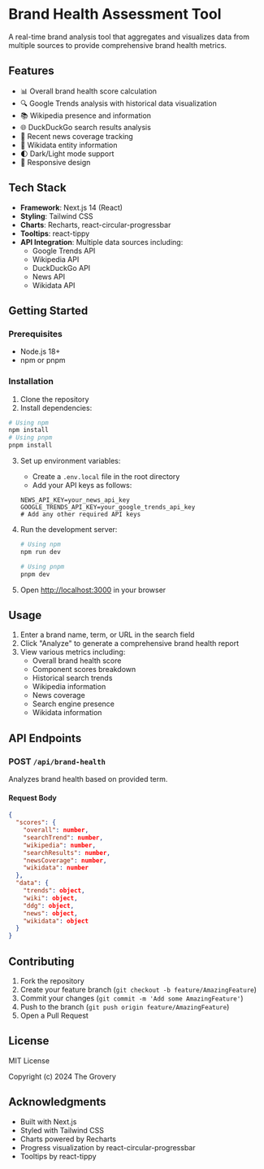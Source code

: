 # Brand Health Assessment Tool

A real-time brand analysis tool that aggregates and visualizes data from multiple sources to provide comprehensive brand health metrics.

## Features

- 📊 Overall brand health score calculation
- 🔍 Google Trends analysis with historical data visualization
- 📚 Wikipedia presence and information
- 🌐 DuckDuckGo search results analysis
- 📰 Recent news coverage tracking
- 🔖 Wikidata entity information
- 🌓 Dark/Light mode support
- 📱 Responsive design

## Tech Stack

- **Framework**: Next.js 14 (React)
- **Styling**: Tailwind CSS
- **Charts**: Recharts, react-circular-progressbar
- **Tooltips**: react-tippy
- **API Integration**: Multiple data sources including:
  - Google Trends API
  - Wikipedia API
  - DuckDuckGo API
  - News API
  - Wikidata API

## Getting Started

### Prerequisites

- Node.js 18+ 
- npm or pnpm

### Installation

1. Clone the repository
2. Install dependencies:

```bash
# Using npm
npm install
# Using pnpm
pnpm install
```

3. Set up environment variables:
   - Create a `.env.local` file in the root directory
   - Add your API keys as follows:
   ```env
   NEWS_API_KEY=your_news_api_key
   GOOGLE_TRENDS_API_KEY=your_google_trends_api_key
   # Add any other required API keys
   ```

4. Run the development server:
   ```bash
   # Using npm
   npm run dev

   # Using pnpm
   pnpm dev
   ```

5. Open [http://localhost:3000](http://localhost:3000) in your browser

## Usage

1. Enter a brand name, term, or URL in the search field
2. Click "Analyze" to generate a comprehensive brand health report
3. View various metrics including:
   - Overall brand health score
   - Component scores breakdown
   - Historical search trends
   - Wikipedia information
   - News coverage
   - Search engine presence
   - Wikidata information

## API Endpoints

### POST `/api/brand-health`

Analyzes brand health based on provided term.

#### Request Body
```json
{
  "scores": {
    "overall": number,
    "searchTrend": number,
    "wikipedia": number,
    "searchResults": number,
    "newsCoverage": number,
    "wikidata": number
  },
  "data": {
    "trends": object,
    "wiki": object,
    "ddg": object,
    "news": object,
    "wikidata": object
  }
}
```


## Contributing

1. Fork the repository
2. Create your feature branch (`git checkout -b feature/AmazingFeature`)
3. Commit your changes (`git commit -m 'Add some AmazingFeature'`)
4. Push to the branch (`git push origin feature/AmazingFeature`)
5. Open a Pull Request

## License

MIT License

Copyright (c) 2024 The Grovery

## Acknowledgments

- Built with Next.js
- Styled with Tailwind CSS
- Charts powered by Recharts
- Progress visualization by react-circular-progressbar
- Tooltips by react-tippy